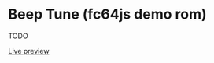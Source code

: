# Beep Tune (fc64js demo rom)

TODO

[Live preview](https://theinvader360.github.io/fc64js/rom/demo/beep-tune/)

